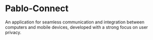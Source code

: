 # Pablo-Connect
An application for seamless communication and integration between computers and mobile devices, developed with a strong focus on user privacy.
